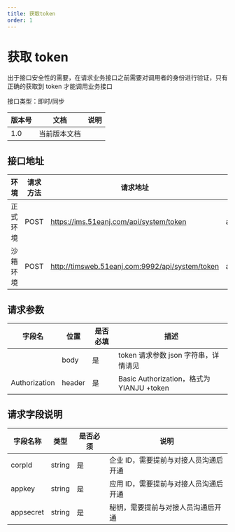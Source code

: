 ```yaml
---
title: 获取token
order: 1
---
```


# 获取 token

出于接口安全性的需要，在请求业务接口之前需要对调用者的身份进行验证，只有正确的获取到 token 才能调用业务接口

接口类型：即时/同步

| 版本号 | 文档         | 说明 |
| ------ | ------------ | ---- |
| 1.0    | 当前版本文档 |      |

## 接口地址

| 环境     | 请求方法 | 请求地址                                        | 请求主体 MIME 类型 | 响应主体 MIME 类型 |
| -------- | -------- | ----------------------------------------------- | ------------------ | ------------------ |
| 正式环境 | POST     | https://ims.51eanj.com/api/system/token         | application/json   | application/json   |
| 沙箱环境 | POST     | http://timsweb.51eanj.com:9992/api/system/token | application/json   | application/json   |

## 请求参数

| 字段名        | 位置   | 是否必填 | 描述                                      |
| ------------- | ------ | -------- | ----------------------------------------- |
|               | body   | 是       | token 请求参数 json 字符串，详情请见      |
| Authorization | header | 是       | Basic Authorization，格式为 YIANJU +token |

## 请求字段说明

| 字段名称  | 类型   | 是否必须 | 说明                                  |
| --------- | ------ | -------- | ------------------------------------- |
| corpId    | string | 是       | 企业 ID，需要提前与对接人员沟通后开通 |
| appkey    | string | 是       | 应用 ID，需要提前与对接人员沟通后开通 |
| appsecret | string | 是       | 秘钥，需要提前与对接人员沟通后开通    |
